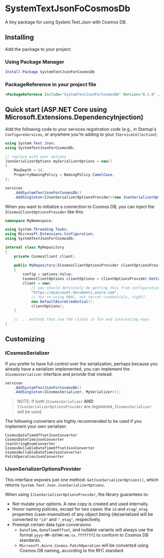 # SystemTextJsonFoCosmosDb

A tiny package for using System.Text.Json with Cosmos DB.

## Installing

Add the package to your project:

### Using Package Manager
```powershell
Install-Package SystemTextJsonForCosmosDb
```

### PackageReference in your project file
```xml
<PackageReference Include="SystemTextJsonForCosmosDb" Version="0.1.0" />
```

## Quick start (ASP.NET Core using Microsoft.Extensions.DependencyInjection)

Add the following code to your services registration code (e.g., in Startup's `ConfigureServices`, or anywhere you're adding to your `IServiceCollection`):

```csharp
using System.Text.Json;
using SystemTextJsonForCosmosDb;

// replace with your options
JsonSerializerOptions mySerializerOptions = new()
{
    MaxDepth = 64,
    PropertyNamingPolicy = NamingPolicy.CamelCase,
};

services
    .AddSystemTextJsonForCosmosDb()
    .AddSingleton<IJsonSerializerOptionsProvider>(new JsonSerializerOptionsProvider(mySerializerOptions));
```

When you want to initialize a connection to Cosmos DB, you can inject the `ICosmosClientOptionsProvider` like this:

```csharp
namespace MyNamespace;

using System.Threading.Tasks;
using Microsoft.Extensions.Configuration;
using SystemTextJsonForCosmosDb;

internal class MyRepository
{
    private CosmosClient client;

    public MyRepository(ICosmosClientOptionsProvider clientOptionsProvider)
    {
        config = options.Value;
        CosmosClientOptions clientOptions = clientOptionsProvider.GetCosmosClientOptions();
        client = new(
            // you should definitely be getting this from configuration, not hardcoding it...
            "https://myaccount.documents.azure.com",
            // You're using RBAC, not secret credentials, right?
            new DefaultAzureCredential(),
            clientOptions);
    }

    // ... methods that use the client in fun and interesting ways
}
```

## Customizing

### ICosmosSerializer

If you prefer to have full control over the serialization, perhaps because you already have a serializer implemented, you can implement the
`ICosmosSerializer` interface and provide that instead:

```csharp
services
    .AddSystemTextJsonForCosmosDb()
    .AddSingleton<ICosmosSerializer, MySerializer>();
```
> NOTE: If both `ICosmosSerializer` **AND** `IJsonSerializerOptionsProvider` are registered, `ICosmosSerializer` will be used.

The following converters are highly recommended to be used if you implement your own serializer:

    CosmosDateTimeOffsetJsonConverter
    CosmosDateTimeJsonConverter
    JsonStringEnumConverter
    CosmosNullableDateTimeOffsetJsonConverter
    CosmosNullableDateTimeJsonConverter
    PatchOperationJsonConverter

### IJsonSerializerOptionsProvider

This interface exposes just one method: `GetJsonSerializerOptions()`, which returns `System.Text.Json.JsonSerializerOptions`.

When using `IJsonSerializerOptionsProvider`, the library guarantees to:
- Not mutate your options. A new copy is created and used internally.
- Honor naming policies, except for two cases: the `id` and `etag`/`_etag` properties (case-insensitive) of any object being (de)serialized will be converted to `"id"` and `"_etag"`, respectively.
- Preempt certain data type conversions:
    - `DateTime`, `DateTimeOffset`, and nullable variants will always use the format `yyyy-MM-ddTHH:mm:ss.fffffffZ` to conform to Cosmos DB standards.
    - `Microsoft.Azure.Cosmos.PatchOperation` will be converted using Cosmos DB naming, according to the RFC standard.
